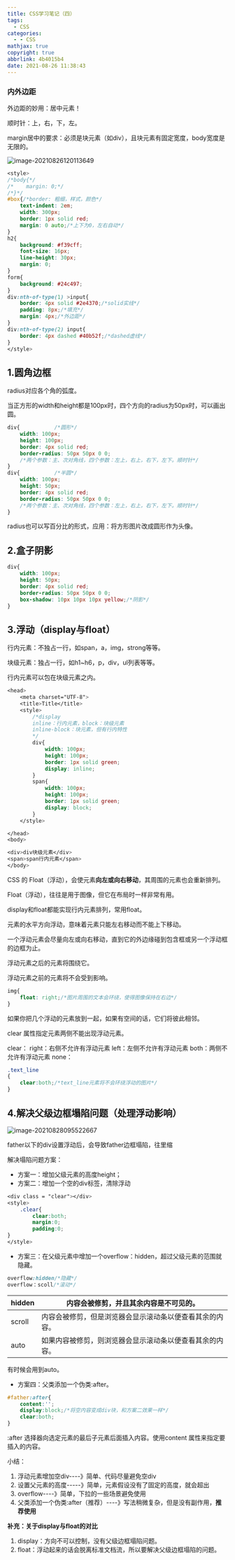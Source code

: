 ```yaml
---
title: CSS学习笔记（四）
tags:
  - CSS
categories:
  - - CSS
mathjax: true
copyright: true
abbrlink: 4b4015b4
date: 2021-08-26 11:38:43
---
```


### 内外边距

外边距的妙用：居中元素！

顺时针：上，右，下，左。

margin居中的要求：必须是块元素（如div），且块元素有固定宽度，body宽度是无限的。

<!--more-->

![image-20210826120113649](CSS学习笔记（四）/image-20210826120113649.png)

```css
<style>
/*body{*/
/*    margin: 0;*/
/*}*/
#box{/*border: 粗细，样式，颜色*/
    text-indent: 2em;
    width: 300px;
    border: 1px solid red;
    margin: 0 auto;/*上下为0，左右自动*/
}
h2{
    background: #f39cff;
    font-size: 16px;
    line-height: 30px;
    margin: 0;
}
form{
    background: #24c497;
}
div:nth-of-type(1) >input{
    border: 4px solid #2e4370;/*solid实线*/
    padding: 8px;/*填充*/
    margin: 4px;/*外边距*/
}
div:nth-of-type(2) input{
    border: 4px dashed #40b52f;/*dashed虚线*/
}
</style>
```

## 1.圆角边框

radius对应各个角的弧度。

当正方形的width和height都是100px时，四个方向的radius为50px时，可以画出圆。

```css
div{           /*圆形*/
    width: 100px;
    height: 100px;
    border: 4px solid red;
    border-radius: 50px 50px 0 0;
    /*两个参数：主、次对角线，四个参数：左上，右上，右下，左下。顺时针*/
}
div{           /*半圆*/
    width: 100px;
    height: 50px;
    border: 4px solid red;
    border-radius: 50px 50px 0 0;
    /*两个参数：主、次对角线，四个参数：左上，右上，右下，左下。顺时针*/
}
```

radius也可以写百分比的形式，应用：将方形图片改成圆形作为头像。

## 2.盒子阴影

```css
div{
    width: 100px;
    height: 50px;
    border: 4px solid red;
    border-radius: 50px 50px 0 0;
    box-shadow: 10px 10px 10px yellow;/*阴影*/
}
```

## 3.浮动（display与float）

行内元素：不独占一行，如span，a，img，strong等等。

块级元素：独占一行，如h1~h6，p，div，ul列表等等。

行内元素可以包在块级元素之内。

```css
<head>
    <meta charset="UTF-8">
    <title>Title</title>
    <style>
        /*display
        inline：行内元素，block：块级元素
        inline-block：块元素，但有行内特性
        */
        div{
            width: 100px;
            height: 100px;
            border: 1px solid green;
            display: inline;
        }
        span{
            width: 100px;
            height: 100px;
            border: 1px solid green;
            display: block;
        }
    </style>

</head>
<body>

<div>div块级元素</div>
<span>span行内元素</span>
</body>
```

CSS 的 Float（浮动），会使元素**向左或向右移动**，其周围的元素也会重新排列。

Float（浮动），往往是用于图像，但它在布局时一样非常有用。

display和float都能实现行内元素排列，常用float。

元素的水平方向浮动，意味着元素只能左右移动而不能上下移动。

一个浮动元素会尽量向左或向右移动，直到它的外边缘碰到包含框或另一个浮动框的边框为止。

浮动元素之后的元素将围绕它。

浮动元素之前的元素将不会受到影响。

```css
img{
    float: right;/*图片周围的文本会环绕，使得图像保持在右边*/
}
```

如果你把几个浮动的元素放到一起，如果有空间的话，它们将彼此相邻。

clear 属性指定元素两侧不能出现浮动元素。

clear：
right：右侧不允许有浮动元素
left：左侧不允许有浮动元素
both：两侧不允许有浮动元素
none：

```css
.text_line
{
    clear:both;/*text_line元素将不会环绕浮动的图片*/
}
```

## 4.解决父级边框塌陷问题（处理浮动影响）

![image-20210828095522667](CSS学习笔记（四）/image-20210828095522667.png)

father以下的div设置浮动后，会导致father边框塌陷，往里缩

解决塌陷问题方案：

- 方案一：增加父级元素的高度height；
- 方案二：增加一个空的div标签，清除浮动

```css
<div class = "clear"></div>
<style>
	.clear{
		clear:both;
		margin:0;
		padding:0;
}
</style>
```

- 方案三：在父级元素中增加一个overflow：hidden，超过父级元素的范围就隐藏。


```css
overflow:hidden/*隐藏*/
overflow：scoll/*滚动*/
```

| hidden | 内容会被修剪，并且其余内容是不可见的。                   |
| ------ | -------------------------------------------------------- |
| scroll | 内容会被修剪，但是浏览器会显示滚动条以便查看其余的内容。 |
| auto   | 如果内容被修剪，则浏览器会显示滚动条以便查看其余的内容。 |

有时候会用到auto。

- 方案四：父类添加一个伪类:after。

```css
#father:after{
	content:'';
	display:block;/*将空内容变成div块，和方案二效果一样*/
	clear:both;
}
```

:after 选择器向选定元素的最后子元素后面插入内容。使用content 属性来指定要插入的内容。

小结：

1. 浮动元素增加空div----》简单、代码尽量避免空div
2. 设置父元素的高度-----》简单，元素假设没有了固定的高度，就会超出
3. overflow----》简单，下拉的一些场景避免使用
4. 父类添加一个伪类:after（推荐）----》写法稍微复杂，但是没有副作用，**推荐使用**

**补充：关于display与float的对比**

1. display：方向不可以控制，没有父级边框塌陷问题。
2. float：浮动起来的话会脱离标准文档流，所以要解决父级边框塌陷的问题。